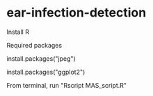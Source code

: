 ear-infection-detection
======================

Install R


Required packages

install.packages("jpeg")

install.packages("ggplot2")

From terminal, run "Rscript MAS_script.R"
